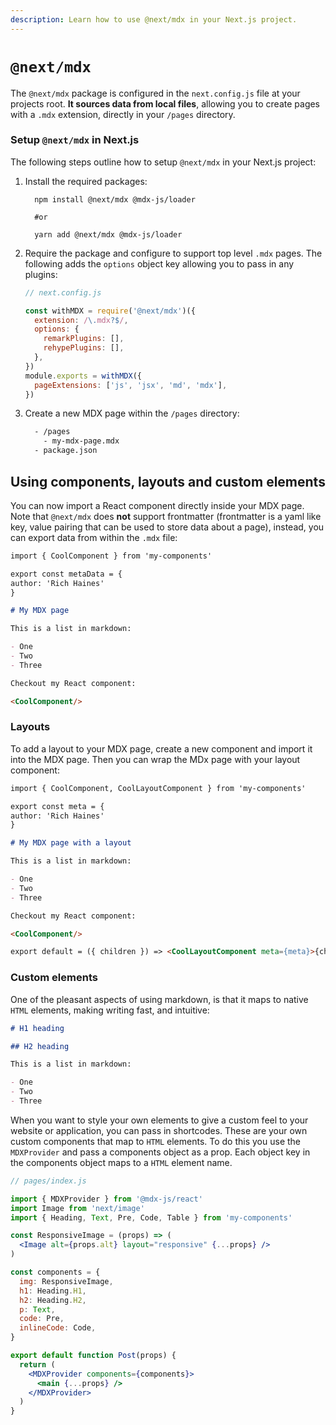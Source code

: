 ```yaml
---
description: Learn how to use @next/mdx in your Next.js project.
---
```


# `@next/mdx`

The `@next/mdx` package is configured in the `next.config.js` file at your projects root. **It sources data from local files**, allowing you to create pages with a `.mdx` extension, directly in your `/pages` directory.

### Setup `@next/mdx` in Next.js

The following steps outline how to setup `@next/mdx` in your Next.js project:

1. Install the required packages:

   ```terminal
     npm install @next/mdx @mdx-js/loader

     #or

     yarn add @next/mdx @mdx-js/loader
   ```

2. Require the package and configure to support top level `.mdx` pages. The following adds the `options` object key allowing you to pass in any plugins:

   ```js
   // next.config.js

   const withMDX = require('@next/mdx')({
     extension: /\.mdx?$/,
     options: {
       remarkPlugins: [],
       rehypePlugins: [],
     },
   })
   module.exports = withMDX({
     pageExtensions: ['js', 'jsx', 'md', 'mdx'],
   })
   ```

3. Create a new MDX page within the `/pages` directory:

   ```bash
     - /pages
       - my-mdx-page.mdx
     - package.json
   ```

## Using components, layouts and custom elements

You can now import a React component directly inside your MDX page. Note that `@next/mdx` does **not** support frontmatter (frontmatter is a yaml like key, value pairing that can be used to store data about a page), instead, you can export data from within the `.mdx` file:

```md
import { CoolComponent } from 'my-components'

export const metaData = {
author: 'Rich Haines'
}

# My MDX page

This is a list in markdown:

- One
- Two
- Three

Checkout my React component:

<CoolComponent/>
```

### Layouts

To add a layout to your MDX page, create a new component and import it into the MDX page. Then you can wrap the MDx page with your layout component:

```md
import { CoolComponent, CoolLayoutComponent } from 'my-components'

export const meta = {
author: 'Rich Haines'
}

# My MDX page with a layout

This is a list in markdown:

- One
- Two
- Three

Checkout my React component:

<CoolComponent/>

export default = ({ children }) => <CoolLayoutComponent meta={meta}>{children}</CoolLayoutComponent>
```

### Custom elements

One of the pleasant aspects of using markdown, is that it maps to native `HTML` elements, making writing fast, and intuitive:

```md
# H1 heading

## H2 heading

This is a list in markdown:

- One
- Two
- Three
```

When you want to style your own elements to give a custom feel to your website or application, you can pass in shortcodes. These are your own custom components that map to `HTML` elements. To do this you use the `MDXProvider` and pass a components object as a prop. Each object key in the components object maps to a `HTML` element name.

```jsx
// pages/index.js

import { MDXProvider } from '@mdx-js/react'
import Image from 'next/image'
import { Heading, Text, Pre, Code, Table } from 'my-components'

const ResponsiveImage = (props) => (
  <Image alt={props.alt} layout="responsive" {...props} />
)

const components = {
  img: ResponsiveImage,
  h1: Heading.H1,
  h2: Heading.H2,
  p: Text,
  code: Pre,
  inlineCode: Code,
}

export default function Post(props) {
  return (
    <MDXProvider components={components}>
      <main {...props} />
    </MDXProvider>
  )
}
```
